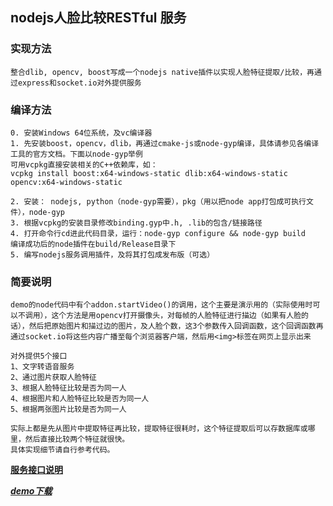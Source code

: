 ## nodejs人脸比较RESTful 服务

### 实现方法
    整合dlib, opencv, boost写成一个nodejs native插件以实现人脸特征提取/比较，再通过express和socket.io对外提供服务

### 编译方法
    0. 安装Windows 64位系统，及vc编译器
    1. 先安装boost，opencv，dlib，再通过cmake-js或node-gyp编译，具体请参见各编译工具的官方文档。下面以node-gyp举例          
    可用vcpkg直接安装相关的C++依赖库，如：    
    vcpkg install boost:x64-windows-static dlib:x64-windows-static opencv:x64-windows-static

    2. 安装： nodejs, python（node-gyp需要），pkg（用以把node app打包成可执行文件），node-gyp
    3. 根据vcpkg的安装目录修改binding.gyp中.h, .lib的包含/链接路径
    4. 打开命令行cd进此代码目录，运行：node-gyp configure && node-gyp build      
    编译成功后的node插件在build/Release目录下
    5. 编写nodejs服务调用插件，及将其打包成发布版（可选）

###  简要说明
    demo的node代码中有个addon.startVideo()的调用，这个主要是演示用的（实际使用时可以不调用），这个方法是用opencv打开摄像头，对每帧的人脸特征进行描边（如果有人脸的话），然后把原始图片和描过边的图片，及人脸个数，这3个参数传入回调函数，这个回调函数再通过socket.io将这些内容广播至每个浏览器客户端，然后用<img>标签在网页上显示出来

    对外提供5个接口
    1、文字转语音服务
    2、通过图片获取人脸特征
    3、根据人脸特征比较是否为同一人
    4、根据图片和人脸特征比较是否为同一人
    5、根据两张图片比较是否为同一人

    实际上都是先从图片中提取特征再比较，提取特征很耗时，这个特征提取后可以存数据库或哪里，然后直接比较两个特征就很快。
    具体实现细节请自行参考代码。
    
**[服务接口说明](api.txt)**

***[demo下载](https://github.com/novice79/node_face/releases/download/1.0/dist.rar)***